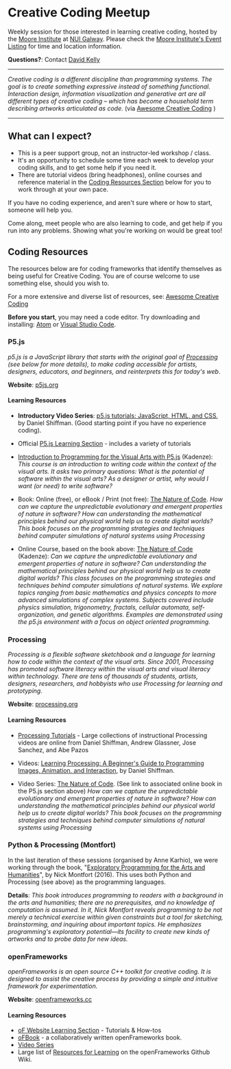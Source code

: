 # Creative Coding Meetup

Weekly session for those interested in learning creative coding, hosted by the [Moore Institute](http://mooreinstitute.ie) at [NUI Galway](http://www.nuigalway.ie).  Please check the [Moore Institute's Event Listing](http://mooreinstitute.ie/events) for time and location information.

**Questions?**: Contact [David Kelly](http://mooreinstitute.ie/about-us/core-staff/#davidkelly)

--------

_Creative coding is a different discipline than programming systems. The goal is to create something expressive instead of something functional. Interaction design, information visualization and generative art are all different types of creative coding – which has become a household term describing artworks articulated as code._ (via [Awesome Creative Coding](https://github.com/terkelg/awesome-creative-coding) )

--------

## What can I expect?

- This is a peer support group, not an instructor-led workshop / class. 
- It's an opportunity to schedule some time each week to develop your coding skills, and to get some help if you need it. 
- There are tutorial videos (bring headphones), online courses and reference material in the [Coding Resources Section](#coding-resources) below for you to work through at your own pace.

If you have no coding experience, and aren't sure where or how to start, someone will help you.

Come along, meet people who are also learning to code, and get help if you run into any problems. Showing what you're working on would be great too!



## Coding Resources

The resources below are for coding frameworks that identify themselves as being useful for Creative Coding. You are of course welcome to use something else, should you wish to.

For a more extensive and diverse list of resources, see: [Awesome Creative Coding](https://github.com/terkelg/awesome-creative-coding)

**Before you start**, you may need a code editor. Try downloading and installing: [Atom](https://atom.io) or [Visual Studio Code](https://code.visualstudio.com/).

### P5.js

_p5.js is a JavaScript library that starts with the original goal of [Processing](http://processing.org) (see below for more details), to make coding accessible for artists, designers, educators, and beginners, and reinterprets this for today's web_.
          
**Website**: [p5js.org](https://p5js.org)



#### Learning Resources

- **Introductory Video Series**: [p5.js tutorials: JavaScript, HTML, and CSS](https://www.youtube.com/user/shiffman/playlists?shelf_id=14&view=50&sort=dd), by Daniel Shiffman. (Good starting point if you have no experience coding).

- Official [P5.js Learning Section](https://p5js.org/learn/) - includes a variety of tutorials

- [Introduction to Programming for the Visual Arts with P5.js](https://www.kadenze.com/courses/introduction-to-programming-for-the-visual-arts-with-p5-js-vi) (Kadenze): _This course is an introduction to writing code within the context of the visual arts. It asks two primary questions: What is the potential of software within the visual arts? As a designer or artist, why would I want (or need) to write software?_

- Book: Online (free), or eBook / Print (not free): [The Nature of Code](https://natureofcode.com/book/). _How can we capture the unpredictable evolutionary and emergent properties of nature in software? How can understanding the mathematical principles behind our physical world help us to create digital worlds? This book focuses on the programming strategies and techniques behind computer simulations of natural systems using Processing_

- Online Course, based on the book above: [The Nature of Code](https://www.kadenze.com/courses/the-nature-of-code-ii) (Kadenze): _Can we capture the unpredictable evolutionary and emergent properties of nature in software? Can understanding the mathematical principles behind our physical world help us to create digital worlds? This class focuses on the programming strategies and techniques behind computer simulations of natural systems. We explore topics ranging from basic mathematics and physics concepts to more advanced simulations of complex systems. Subjects covered include physics simulation, trigonometry, fractals, cellular automata, self-organization, and genetic algorithms. Examples are demonstrated using the p5.js environment with a focus on object oriented programming._


### Processing

_Processing is a flexible software sketchbook and a language for learning how to code within the context of the visual arts. Since 2001, Processing has promoted software literacy within the visual arts and visual literacy within technology. There are tens of thousands of students, artists, designers, researchers, and hobbyists who use Processing for learning and prototyping._ 

**Website**: [processing.org](https://processing.org)

#### Learning Resources

- [Processing Tutorials](https://processing.org/tutorials/) - Large collections of instructional Processing videos are online from Daniel Shiffman, Andrew Glassner, Jose Sanchez, and Abe Pazos

- Videos: [Learning Processing: A Beginner's Guide to Programming Images, Animation, and Interaction](https://www.youtube.com/user/shiffman/playlists?shelf_id=2&view=50&sort=dd), by Daniel Shiffman.

- Video Series: [The Nature of Code](https://www.youtube.com/user/shiffman/playlists?shelf_id=6&view=50&sort=dd). (See link to associated online book in the P5.js section above) _How can we capture the unpredictable evolutionary and emergent properties of nature in software? How can understanding the mathematical principles behind our physical world help us to create digital worlds? This book focuses on the programming strategies and techniques behind computer simulations of natural systems using Processing_


### Python & Processing (Montfort)

In the last iteration of these sessions (organised by Anne Karhio), we were working through the book, "[Exploratory Programming for the Arts and Humanities](https://mitpress.mit.edu/books/exploratory-programming-arts-and-humanities)", by Nick Montfort (2016). This uses both Python and Processing (see above) as the programming languages.

**Details**: _This book introduces programming to readers with a background in the arts and humanities; there are no prerequisites, and no knowledge of computation is assumed. In it, Nick Montfort reveals programming to be not merely a technical exercise within given constraints but a tool for sketching, brainstorming, and inquiring about important topics. He emphasizes programming's exploratory potential—its facility to create new kinds of artworks and to probe data for new ideas._




### openFrameworks

_openFrameworks is an open source C++ toolkit for creative coding. It is designed to assist the creative process by providing a simple and intuitive framework for experimentation._

**Website**: [openframeworks.cc](https://openframeworks.cc/)

#### Learning Resources

- [oF Website Learning Section](https://openframeworks.cc/learning) - Tutorials & How-tos
- [oFBook](https://openframeworks.cc/ofBook/chapters/foreword.html) - a collaboratively written openFrameworks book.
- [Video Series](https://www.youtube.com/watch?v=IKSTo_0pB28&index=51&list=PL4neAtv21WOmrV8z9rSzL20QpdLU1zJLr)
- Large list of [Resources for Learning](https://github.com/openframeworks/openFrameworks/wiki/Resources-for-Learning) on the openFrameworks Github Wiki.
